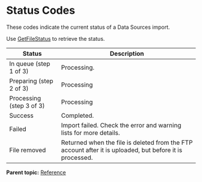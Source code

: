 # Status Codes

These codes indicate the current status of a Data Sources import.

Use [GetFileStatus](methods/r_getFileStatus.md#) to retrieve the status.

|Status|Description|
|------|-----------|
|In queue \(step 1 of 3\)|Processing.|
|Preparing \(step 2 of 3\)|Processing|
|Processing \(step 3 of 3\)|Processing|
|Success|Completed.|
|Failed|Import failed. Check the error and warning lists for more details.|
|File removed|Returned when the file is deleted from the FTP account after it is uploaded, but before it is processed.|

**Parent topic:** [Reference](r_Data_Sources_API_Reference.md)

